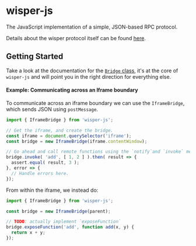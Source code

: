 # wisper-js
The JavaScript implementation of a simple, JSON-based RPC protocol.

Details about the wisper protocol itself can be found [here](https://bitbucket.org/WidespaceGIT/wisper-protocol/src).

## Getting Started
Take a look at the documentation for the [`Bridge` class](./src/bridges/), it's at the core of `wisper-js` and will point you in the right direction for everything else.

#### Example: Communicating across an Iframe boundary
To communicate across an iframe boundary we can use the `IframeBridge`, which sends JSON using `postMessage`.

```js
import { IframeBridge } from 'wisper-js';

// Get the iframe, and create the bridge.
const iframe = document.querySelector('iframe');
const bridge = new IframeBridge(iframe.contentWindow);

// Go ahead and call remote functions using the `notify`and `invoke` methods.
bridge.invoke( 'add', [ 1, 2 ] ).then( result => {
  assert.equal( result, 3 );
}, error => {
  // Handle errors here.
});
```

From within the iframe, we instead do:
```js
import { IframeBridge } from 'wisper-js';

const bridge = new IframeBridge(parent);

// TODO: actually implement `exposeFunction`
bridge.exposeFunction('add', function add(x, y) {
  return x + y;
});
```
